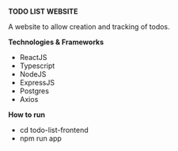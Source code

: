 **TODO LIST WEBSITE**

A website to allow creation and tracking of todos.

**Technologies & Frameworks**

- ReactJS
- Typescript
- NodeJS
- ExpressJS
- Postgres
- Axios

**How to run**
- cd todo-list-frontend
- npm run app